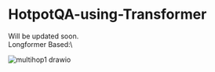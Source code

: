 # HotpotQA-using-Transformer
Will be updated soon. \
Longformer Based:\

![multihop1 drawio](https://user-images.githubusercontent.com/59758578/223958463-8cbaac2e-8e91-41a2-b6bb-056409ae60c9.png)

